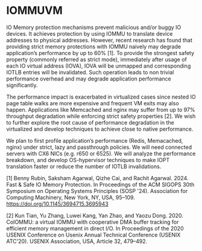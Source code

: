 # IOMMUVM

IO Memory protection mechanisms prevent malicious and/or buggy IO devices. It achieves protection by using IOMMU to translate device addresses to physical addresses. However, recent research has found that providing strict memory protections with IOMMU naively may degrade application’s performance by up to 60% [1]. To provide the strongest safety property (commonly referred as strict mode), immediately after usage of each IO virtual address (IOVA), IOVA will be unmapped and corresponding IOTLB entries will be invalidated. Such operation leads to non trivial performance overhead and may degrade application performance significantly.

The performance impact is exacerbated in virtualized cases since nested IO page table walks are more expensive and frequent VM exits may also happen. Applications like Memcached and nginx may suffer from up to 97% throughput degradation while enforcing strict safety properties [2]. We wish to further explore the root cause of performance degradation in the virtualized and develop techniques to achieve close to native performance.

We plan to first profile application’s performance (Redis, Memacached, nginx) under strict, lazy and passthrough policies. We will need connected servers with CX6 NICs (e.g. r650 or 6525). We will analyze the performance breakdown, and develop OS-hypervisor techniques to make IOPT translation faster or reduce the number of IOTLB invalidations.


[1] Benny Rubin, Saksham Agarwal, Qizhe Cai, and Rachit Agarwal. 2024. Fast &amp; Safe IO Memory Protection. In Proceedings of the ACM SIGOPS 30th Symposium on Operating Systems Principles (SOSP '24). Association for Computing Machinery, New York, NY, USA, 95–109. https://doi.org/10.1145/3694715.3695943

[2] Kun Tian, Yu Zhang, Luwei Kang, Yan Zhao, and Yaozu Dong. 2020. CoIOMMU: a virtual IOMMU with cooperative DMA buffer tracking for efficient memory management in direct I/O. In Proceedings of the 2020 USENIX Conference on Usenix Annual Technical Conference (USENIX ATC'20). USENIX Association, USA, Article 32, 479–492.
